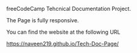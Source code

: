 freeCodeCamp Tehcnical Documentation Project.

The Page is fully responsive.

You can find the website at the following URL

https://naveen219.github.io/Tech-Doc-Page/
